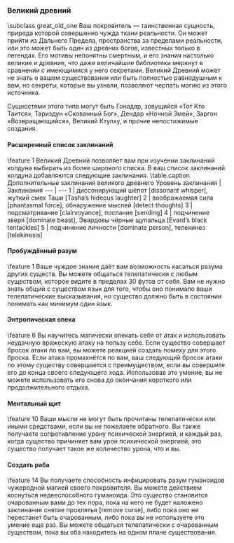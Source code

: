 ### Великий древний
\subclass great_old_one
Ваш покровитель — таинственная сущность, природа которой совершенно чужда ткани реальности. Он может прийти из Дальнего Предела, пространства за пределами реальности, или это может быть один из древних богов, известных только в легендах. Его мотивы непонятны смертным, и его знания настолько великие и древние, что даже величайшие библиотеки меркнут в сравнении с имеющимися у него секретами. Великий Древний может не знать о вашем существовании или быть полностью равнодушным к вам, но секреты, которые вы узнали, позволяют черпать магию из этого источника.

Сущностями этого типа могут быть Гонадар, зовущийся «Тот Кто Таится», Тариздун «Скованный Бог», Дендар «Ночной Змей», Заргон «Возвращающийся», Великий Ктулху, и прочие непостижимые создания.

#### Расширенный список заклинаний
\feature 1
Великий Древний позволяет вам при изучении заклинаний колдуна выбирать из более широкого списка. В ваш список заклинаний колдуна добавляются следующие заклинания.
\table.caption Дополнительные заклинания великого древнего
Уровень заклинания | Заклинания
--- | ---
1 | диссонирующий шёпот [dissonant whisper], жуткий смех Таши [Tasha’s hideous laughter]
2 | воображаемая сила [phantasmal force], обнаружение мыслей [detect thoughts]
3 | подсматривание [clairvoyance], послание [sending]
4 | подчинение зверя [dominate beast], Эвардовы чёрные щупальца [Еvard’s black tentackles]
5 | подчинение личности [dominate person], телекинез [telekinesis]

#### Пробуждённый разум
\feature 1
Ваше чуждое знание даёт вам возможность касаться разума других существ. Вы можете общаться телепатически с любым существом, которое видите в пределах 30 футов от себя. Вам не нужно знать общий с существом язык для того, чтобы оно понимало ваши телепатические высказывания, но существо должно быть в состоянии понимать как минимум один язык.

#### Энтропическая опека
\feature 6
Вы научитесь магически опекать себя от атак и использовать неудачную вражескую атаку на пользу себе. Если существо совершает бросок атаки по вам, вы можете реакцией создать помеху для этого броска. Если атака промахнётся по вам, ваш следующий бросок атаки по этому существу совершается с преимуществом, если вы совершите его до конца своего следующего хода. Использовав это умение, вы не можете использовать его снова до окончания короткого или продолжительного отдыха.

#### Ментальный щит
\feature 10
Ваши мысли не могут быть прочитаны телепатически или иными средствами, если вы не пожелаете обратного. Вы также получаете сопротивление урону психической энергией, и каждый раз, когда существо причиняет вам урон психической энергией, это существо получает такое же количество урона, что и вы.

#### Создать раба
\feature 14
Вы получаете способность инфицировать разум гуманоидов чужеродной магией своего покровителя. Вы можете действием коснуться недееспособного гуманоида. Это существо становится очарованным вами до тех пора, пока на него не будет наложено заклинание снятие проклятья [remove curse], либо пока оно не перестанет быть очарованным, либо пока вы не используете это умение еще раз. Вы можете общаться телепатически с очарованным существом, пока вы оба находитесь на одном плане существования.

